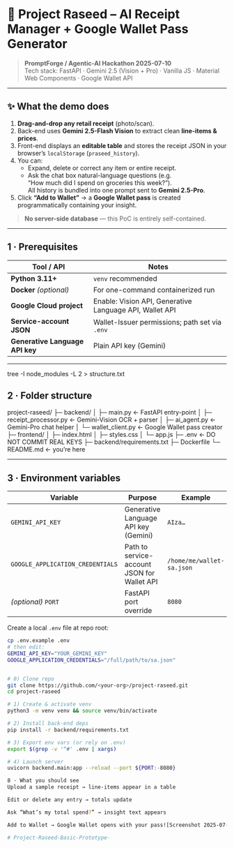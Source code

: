 # 🧾 Project Raseed – AI Receipt Manager + Google Wallet Pass Generator

> **PromptForge / Agentic-AI Hackathon 2025-07-10**  
> Tech stack: FastAPI · Gemini 2.5 (Vision + Pro) · Vanilla JS · Material Web Components · Google Wallet API

---

## ✨ What the demo does

1. **Drag-and-drop any retail receipt** (photo/scan).  
2. Back-end uses **Gemini 2.5-Flash Vision** to extract clean **line-items & prices**.  
3. Front-end displays an **editable table** and stores the receipt JSON in your browser’s `localStorage` (`praseed_history`).  
4. You can:
   - Expand, delete or correct any item or entire receipt.
   - Ask the chat box natural-language questions (e.g.  
     “How much did I spend on groceries this week?”).  
     All history is bundled into one prompt sent to **Gemini 2.5-Pro**.
5. Click **“Add to Wallet”** → a **Google Wallet pass** is created programmatically containing your insight.

> **No server-side database** — this PoC is entirely self-contained.

---

## 1 · Prerequisites

| Tool / API                        | Notes                                                 |
|-----------------------------------|-------------------------------------------------------|
| **Python 3.11+**                  | `venv` recommended                                     |
| **Docker** *(optional)*           | For one-command containerized run                     |
| **Google Cloud project**          | Enable: Vision API, Generative Language API, Wallet API |
| **Service-account JSON**          | Wallet-Issuer permissions; path set via `.env`         |
| **Generative Language API key**   | Plain API key (Gemini)                                 |

---
tree -I node_modules -L 2 > structure.txt

## 2 · Folder structure

project-raseed/
├─ backend/
│ ├─ main.py ← FastAPI entry-point
│ ├─ receipt_processor.py ← Gemini-Vision OCR + parser
│ ├─ ai_agent.py ← Gemini-Pro chat helper
│ └─ wallet_client.py ← Google Wallet pass creator
├─ frontend/
│ ├─ index.html
│ ├─ styles.css
│ └─ app.js
├─ .env ← DO NOT COMMIT REAL KEYS
├─ backend/requirements.txt
├─ Dockerfile
└─ README.md ← you’re here


---

## 3 · Environment variables

| Variable                           | Purpose                                         | Example                                  |
|------------------------------------|-------------------------------------------------|------------------------------------------|
| `GEMINI_API_KEY`                   | Generative Language API key (Gemini)            | `AIza…`                                  |
| `GOOGLE_APPLICATION_CREDENTIALS`   | Path to service-account JSON for Wallet API     | `/home/me/wallet-sa.json`                |
| *(optional)* `PORT`                | FastAPI port override                           | `8080`                                   |

Create a local `.env` file at repo root:

```bash
cp .env.example .env
# then edit:
GEMINI_API_KEY="YOUR_GEMINI_KEY"
GOOGLE_APPLICATION_CREDENTIALS="/full/path/to/sa.json"


# 0) Clone repo
git clone https://github.com/<your-org>/project-raseed.git
cd project-raseed

# 1) Create & activate venv
python3 -m venv venv && source venv/bin/activate

# 2) Install back-end deps
pip install -r backend/requirements.txt

# 3) Export env vars (or rely on .env)
export $(grep -v '^#' .env | xargs)

# 4) Launch server
uvicorn backend.main:app --reload --port ${PORT:-8080}

8 · What you should see
Upload a sample receipt → line-items appear in a table

Edit or delete any entry → totals update

Ask “What’s my total spend?” → insight text appears

Add to Wallet → Google Wallet opens with your pass![Screenshot 2025-07-10 050651](https://github.com/user-attachments/assets/5387f402-68f0-458d-b715-02be6d071aba)

# Project-Raseed-Basic-Prototype-

